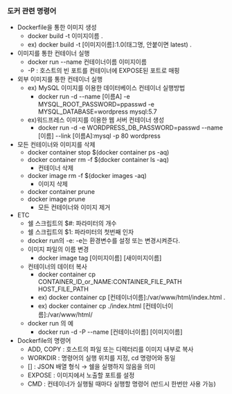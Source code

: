 ### 도커 관련 명령어

* Dockerfile을 통한 이미지 생성
  * docker build -t 이미지이름 .
  * ex) docker build -t [이미지이름]:1.0(태그명, 안붙이면 latest) .
* 이미지를 통한 컨테이너 실행
  * docker run --name 컨테이너이름 이미지이름
  * -P : 호스트의 빈 포트를 컨테이너에 EXPOSE된 포트로 매핑
* 외부 이미지를 통한 컨테이너 실행
  * ex) MySQL 이미지를 이용한 데이터베이스 컨테이너 실행방법
    * docker run -d --name [이름A] -e MYSQL_ROOT_PASSWORD=ppasswd -e MYSQL_DATABASE=wordpress mysql:5.7
  * ex)워드프레스 이미지를 이용한 웹 서버 컨테이너 생성
    * docker run -d  -e WORDPRESS_DB_PASSWORD=passwd --name [이름]  --link [이름A]:mysql -p 80 wordpress
* 모든 컨테이너와 이미지를 삭제
  * docker container stop $(docker container ps -aq)
  * docker container rm -f $(docker container ls -aq)
    * 컨테이너 삭제
  * docker image rm -f $(docker images -aq)
    * 이미지 삭제
  * docker container prune
  * docker image prune
    * 모든 컨테이너와 이미지 제거
* ETC
  * 쉘 스크립트의 $#: 파라미터의 개수
  * 쉘 스크립트의 $1: 파라미터의 첫번째 인자
  * docker run의 -e: -e는 환경변수를 설정 또는 변경시켜준다.
  * 이미지 파일의 이름 변경
    * docker image tag [이미지이름] [새이미지이름] 
  * 컨테이너의 데이터 복사
    * docker container cp  CONTAINER_ID_or_NAME:CONTAINER_FILE_PATH HOST_FILE_PATH 
    * ex) docker container cp [컨테이너이름]:/var/www/html/index.html .
    * ex) docker container cp ./index.html [컨테이너이름]:/var/www/html/
  * docker run 의 예
    * docker run -d -P --name [컨테이너이름] [이미지이름]
* Dockerfile의 명령어
  * ADD, COPY : 호스트의 파일 또는 디렉터리를 이미지 내부로 복사
  * WORKDIR : 명령어의 실행 위치를 지정, cd 명령어와 동일
  * [] : JSON 배열 형식 → 쉘을 실행하지 않음을 의미
  * EXPOSE : 이미지에서 노출할 포트를 설정
  * CMD : 컨테이너가 실행될 때마다 실행할 명령어 (반드시 한번만 사용 가능)

